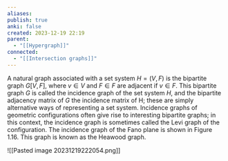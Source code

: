 ```yaml
---
aliases: 
publish: true
anki: false
created: 2023-12-19 22:19
parent:
  - "[[Hypergraph]]"
connected:
  - "[[Intersection graphs]]"
---
```


A natural graph associated with a set system $H = (V,F)$ is the bipartite graph $G[V,F]$, where $v ∈ V$ and $F ∈ F$ are adjacent if $v ∈ F$. 
This bipartite graph $G$ is called the incidence graph of the set system $H$, and the bipartite adjacency matrix of $G$ the incidence matrix of H; these are simply alternative ways of representing a set system. Incidence graphs of geometric configurations often give rise to interesting bipartite graphs; in this context, the incidence graph is sometimes called the Levi graph of the configuration. The incidence graph of the Fano plane is shown in Figure 1.16. This graph is known as the Heawood graph.

![[Pasted image 20231219222054.png]]














